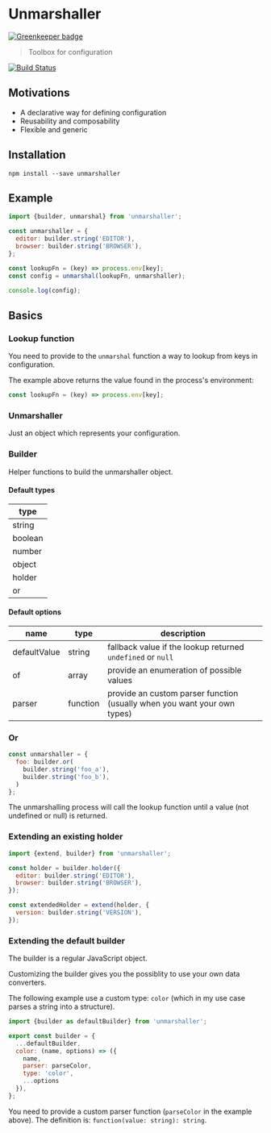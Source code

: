# Unmarshaller

[![Greenkeeper badge](https://badges.greenkeeper.io/xtuc/unmarshaller.svg)](https://greenkeeper.io/)

> Toolbox for configuration

[![Build Status](https://travis-ci.org/xtuc/unmarshaller.svg?branch=master)](https://travis-ci.org/xtuc/unmarshaller)

## Motivations

- A declarative way for defining configuration
- Reusability and composability
- Flexible and generic

## Installation

```shell
npm install --save unmarshaller
```

## Example

```js
import {builder, unmarshal} from 'unmarshaller';

const unmarshaller = {
  editor: builder.string('EDITOR'),
  browser: builder.string('BROWSER'),
};

const lookupFn = (key) => process.env[key];
const config = unmarshal(lookupFn, unmarshaller);

console.log(config);
```

## Basics

### Lookup function

You need to provide to the `unmarshal` function a way to lookup from keys in configuration.

The example above returns the value found in the process's environment:

```js
const lookupFn = (key) => process.env[key];
```

### Unmarshaller

Just an object which represents your configuration.

### Builder

Helper functions to build the unmarshaller object.

#### Default types

| type    |
|---------|
| string  |
| boolean |
| number  |
| object  |
| holder  |
|    or   |

#### Default options

|name|type|description|
|----|----|-----------|
|defaultValue|string|fallback value if the lookup returned `undefined` or `null`|
|of|array|provide an enumeration of possible values|  fallbacks to `defaultValue` and `null`.|
|parser|function|provide an custom parser function (usually when you want your own types)|

### Or

```js
const unmarshaller = {
  foo: builder.or(
    builder.string('foo_a'),
    builder.string('foo_b'),
  )
};
```

The unmarshalling process will call the lookup function until a value (not undefined or null) is returned.

### Extending an existing holder

```js
import {extend, builder} from 'unmarshaller';

const holder = builder.holder({
  editor: builder.string('EDITOR'),
  browser: builder.string('BROWSER'),
});

const extendedHolder = extend(holder, {
  version: builder.string('VERSION'),
});
```

### Extending the default builder

The builder is a regular JavaScript object.

Customizing the builder gives you the possiblity to use your own data converters.

The following example use a custom type: `color` (which in my use case parses a string into a structure).

```js
import {builder as defaultBuilder} from 'unmarshaller';

export const builder = {
  ...defaultBuilder,
  color: (name, options) => ({
    name,
    parser: parseColor,
    type: 'color',
    ...options
  }),
};
```

You need to provide a custom parser function (`parseColor` in the example above).
The definition is: `function(value: string): string`.

